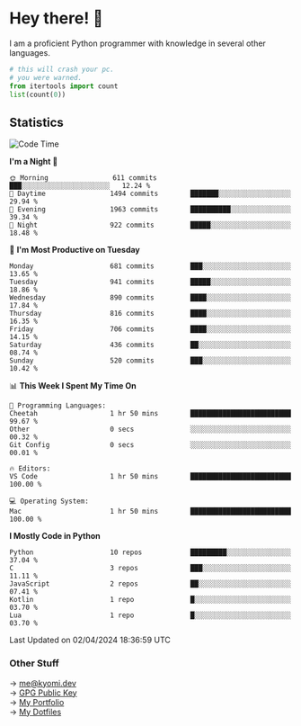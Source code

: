 # Hey there! 👋

I am a proficient Python programmer with knowledge in several other languages.

```py
# this will crash your pc.
# you were warned.
from itertools import count
list(count(0))
```

## Statistics
<!--START_SECTION:waka-->
![Code Time](http://img.shields.io/badge/Code%20Time-955%20hrs%2039%20mins-blue)

**I'm a Night 🦉** 

```text
🌞 Morning                611 commits         ███░░░░░░░░░░░░░░░░░░░░░░   12.24 % 
🌆 Daytime                1494 commits        ███████░░░░░░░░░░░░░░░░░░   29.94 % 
🌃 Evening                1963 commits        ██████████░░░░░░░░░░░░░░░   39.34 % 
🌙 Night                  922 commits         █████░░░░░░░░░░░░░░░░░░░░   18.48 % 
```
📅 **I'm Most Productive on Tuesday** 

```text
Monday                   681 commits         ███░░░░░░░░░░░░░░░░░░░░░░   13.65 % 
Tuesday                  941 commits         █████░░░░░░░░░░░░░░░░░░░░   18.86 % 
Wednesday                890 commits         ████░░░░░░░░░░░░░░░░░░░░░   17.84 % 
Thursday                 816 commits         ████░░░░░░░░░░░░░░░░░░░░░   16.35 % 
Friday                   706 commits         ████░░░░░░░░░░░░░░░░░░░░░   14.15 % 
Saturday                 436 commits         ██░░░░░░░░░░░░░░░░░░░░░░░   08.74 % 
Sunday                   520 commits         ███░░░░░░░░░░░░░░░░░░░░░░   10.42 % 
```


📊 **This Week I Spent My Time On** 

```text
💬 Programming Languages: 
Cheetah                  1 hr 50 mins        █████████████████████████   99.67 % 
Other                    0 secs              ░░░░░░░░░░░░░░░░░░░░░░░░░   00.32 % 
Git Config               0 secs              ░░░░░░░░░░░░░░░░░░░░░░░░░   00.01 % 

🔥 Editors: 
VS Code                  1 hr 50 mins        █████████████████████████   100.00 % 

💻 Operating System: 
Mac                      1 hr 50 mins        █████████████████████████   100.00 % 
```

**I Mostly Code in Python** 

```text
Python                   10 repos            █████████░░░░░░░░░░░░░░░░   37.04 % 
C                        3 repos             ███░░░░░░░░░░░░░░░░░░░░░░   11.11 % 
JavaScript               2 repos             ██░░░░░░░░░░░░░░░░░░░░░░░   07.41 % 
Kotlin                   1 repo              █░░░░░░░░░░░░░░░░░░░░░░░░   03.70 % 
Lua                      1 repo              █░░░░░░░░░░░░░░░░░░░░░░░░   03.70 % 
```




 Last Updated on 02/04/2024 18:36:59 UTC
<!--END_SECTION:waka-->

### Other Stuff

→ [me@kyomi.dev](mailto:me@kyomi.dev)\
→ [GPG Public Key](https://github.com/bitterteriyaki.gpg)\
→ [My Portfolio](https://kyomi.dev)\
→ [My Dotfiles](https://github.com/bitterteriyaki/dotfiles)
